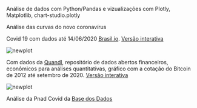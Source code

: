 Análise de dados com Python/Pandas e vizualizações com Plotly, Matplotlib, chart-studio.plotly

Análise das curvas do novo coronavírus


Covid 19 com dados até 14/06/2020 [Brasil.io](https://brasil.io/dataset/covid19/caso_full/). [Versão interativa](https://chart-studio.plotly.com/~Rosangelafl/23)

![newplot](https://user-images.githubusercontent.com/20996253/84606968-96f66b00-ae80-11ea-8f6e-eada2c9787ab.png)

Com dados da [Quandl](https://www.quandl.com/), repositório de dados abertos financeiros, econômicos para análises quantitativas, gráfico com a cotação do Bitcoin de 2012 até setembro de 2020. [Versão interativa](https://chart-studio.plotly.com/~Rosangelafl/13.embed) 

![newplot](https://github.com/Rosangelafl/analises_vizPlotly/blob/master/Bitcoin%20USD%20Prices.jpeg)

Análise da Pnad Covid da [Base dos Dados](https://basedosdados.org/dataset/br-ibge-pnad-covid/resource/4bc8fb57-fdf4-40f2-b2b0-6a19405596fc)



